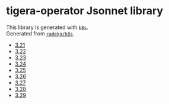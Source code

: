 # tigera-operator Jsonnet library

This library is generated with [`k8s`](https://github.com/jsonnet-libs/k8s).  
Generated from [`radekg/k8s`](https://github.com/radekg/k8s).

- [3.21](3.21/README.md)
- [3.22](3.22/README.md)
- [3.23](3.23/README.md)
- [3.24](3.24/README.md)
- [3.25](3.25/README.md)
- [3.26](3.26/README.md)
- [3.27](3.27/README.md)
- [3.28](3.28/README.md)
- [3.29](3.29/README.md)
